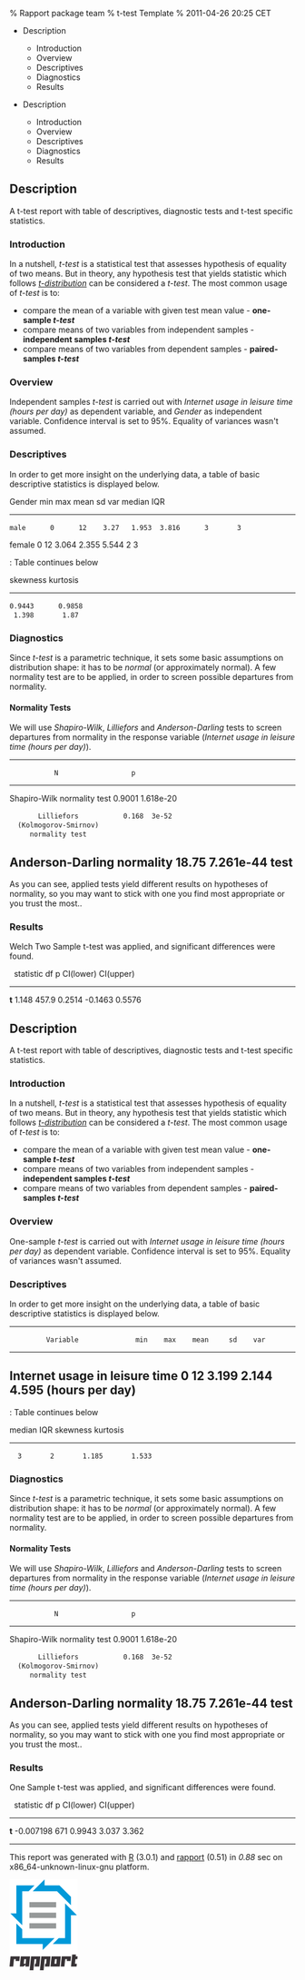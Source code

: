 % Rapport package team
% t-test Template
% 2011-04-26 20:25 CET

-   Description
    -   Introduction
    -   Overview
    -   Descriptives
    -   Diagnostics
    -   Results

-   Description
    -   Introduction
    -   Overview
    -   Descriptives
    -   Diagnostics
    -   Results


Description
-----------

A t-test report with table of descriptives, diagnostic tests and t-test
specific statistics.

### Introduction

In a nutshell, *t-test* is a statistical test that assesses hypothesis
of equality of two means. But in theory, any hypothesis test that yields
statistic which follows
[*t-distribution*](https://en.wikipedia.org/wiki/Student%27s_t-distribution)
can be considered a *t-test*. The most common usage of *t-test* is to:

-   compare the mean of a variable with given test mean value -
    **one-sample *t-test***
-   compare means of two variables from independent samples -
    **independent samples *t-test***
-   compare means of two variables from dependent samples -
    **paired-samples *t-test***

### Overview

Independent samples *t-test* is carried out with *Internet usage in
leisure time (hours per day)* as dependent variable, and *Gender* as
independent variable. Confidence interval is set to 95%. Equality of
variances wasn't assumed.

### Descriptives

In order to get more insight on the underlying data, a table of basic
descriptive statistics is displayed below.

   Gender    min    max    mean     sd    var    median    IQR
  --------- ------ ------ ------- ------ ------ --------- -----
    male      0      12    3.27   1.953  3.816      3       3
   female     0      12    3.064  2.355  5.544      2       3

  : Table continues below

   skewness    kurtosis
  ----------- -----------
    0.9443      0.9858
     1.398       1.87

### Diagnostics

Since *t-test* is a parametric technique, it sets some basic assumptions
on distribution shape: it has to be *normal* (or approximately normal).
A few normality test are to be applied, in order to screen possible
departures from normality.

#### Normality Tests

We will use *Shapiro-Wilk*, *Lilliefors* and *Anderson-Darling* tests to
screen departures from normality in the response variable (*Internet
usage in leisure time (hours per day)*).

  ----------------------------------------------
               N                  p    
  ---------------------------- ------- ---------
  Shapiro-Wilk normality test  0.9001  1.618e-20

           Lilliefors           0.168  3e-52
      (Kolmogorov-Smirnov)             
         normality test                

   Anderson-Darling normality   18.75  7.261e-44
              test                     
  ----------------------------------------------

As you can see, applied tests yield different results on hypotheses of
normality, so you may want to stick with one you find most appropriate
or you trust the most..

### Results

Welch Two Sample t-test was applied, and significant differences were
found.

            statistic     df      p     CI(lower)    CI(upper)
  -------- ------------ ------ ------- ------------ ------------
  **t**       1.148     457.9  0.2514    -0.1463       0.5576

Description
-----------

A t-test report with table of descriptives, diagnostic tests and t-test
specific statistics.

### Introduction

In a nutshell, *t-test* is a statistical test that assesses hypothesis
of equality of two means. But in theory, any hypothesis test that yields
statistic which follows
[*t-distribution*](https://en.wikipedia.org/wiki/Student%27s_t-distribution)
can be considered a *t-test*. The most common usage of *t-test* is to:

-   compare the mean of a variable with given test mean value -
    **one-sample *t-test***
-   compare means of two variables from independent samples -
    **independent samples *t-test***
-   compare means of two variables from dependent samples -
    **paired-samples *t-test***

### Overview

One-sample *t-test* is carried out with *Internet usage in leisure time
(hours per day)* as dependent variable. Confidence interval is set to
95%. Equality of variances wasn't assumed.

### Descriptives

In order to get more insight on the underlying data, a table of basic
descriptive statistics is displayed below.

  -------------------------------------------------------------------
             Variable              min    max    mean     sd    var
  ------------------------------- ------ ------ ------- ------ ------
  Internet usage in leisure time    0      12    3.199  2.144  4.595
          (hours per day)                                      
  -------------------------------------------------------------------

  : Table continues below

   median    IQR    skewness    kurtosis
  --------- ------ ----------- -----------
      3       2       1.185       1.533

### Diagnostics

Since *t-test* is a parametric technique, it sets some basic assumptions
on distribution shape: it has to be *normal* (or approximately normal).
A few normality test are to be applied, in order to screen possible
departures from normality.

#### Normality Tests

We will use *Shapiro-Wilk*, *Lilliefors* and *Anderson-Darling* tests to
screen departures from normality in the response variable (*Internet
usage in leisure time (hours per day)*).

  ----------------------------------------------
               N                  p    
  ---------------------------- ------- ---------
  Shapiro-Wilk normality test  0.9001  1.618e-20

           Lilliefors           0.168  3e-52
      (Kolmogorov-Smirnov)             
         normality test                

   Anderson-Darling normality   18.75  7.261e-44
              test                     
  ----------------------------------------------

As you can see, applied tests yield different results on hypotheses of
normality, so you may want to stick with one you find most appropriate
or you trust the most..

### Results

One Sample t-test was applied, and significant differences were found.

            statistic    df      p     CI(lower)    CI(upper)
  -------- ------------ ----- ------- ------------ ------------
  **t**     -0.007198    671  0.9943     3.037        3.362

* * * * *

This report was generated with [R](http://www.r-project.org/) (3.0.1)
and [rapport](http://rapport-package.info/) (0.51) in *0.88* sec on
x86\_64-unknown-linux-gnu platform.

![](images/logo.png)
